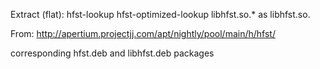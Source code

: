 Extract (flat):
hfst-lookup
hfst-optimized-lookup
libhfst.so.* as libhfst.so.<major version>

From:
http://apertium.projectjj.com/apt/nightly/pool/main/h/hfst/

corresponding hfst.deb and libhfst.deb packages
